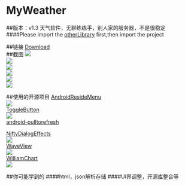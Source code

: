 # MyWeather
##版本：v1.3  天气软件，无聊练练手，别人家的服务器，不是很稳定<br>
####Please import the [otherLibrary](https://github.com/guohuanwen/MyWeather/tree/master/otherLibrary) first,then import the project  

##链接
[Download](http://shouji.baidu.com/soft/item?docid=7805224&from=&f=search_app_知音天气%40list_1_title%404%40header_all_input)
<br>
##截图
![](https://github.com/guohuanwen/MyWeather/blob/master/screenshot/1.png)
<br>
![](https://github.com/guohuanwen/MyWeather/blob/master/screenshot/2.png)
<br>
![](https://github.com/guohuanwen/MyWeather/blob/master/screenshot/3.png)
<br>
![](https://github.com/guohuanwen/MyWeather/blob/master/screenshot/6.png)
<br>
![](https://github.com/guohuanwen/MyWeather/blob/master/screenshot/8.png)
<br>
![](https://github.com/guohuanwen/MyWeather/blob/master/screenshot/device-2015-05-17-133752.png)
<br>


##使用的开源项目
[AndroidResideMenu](https://github.com/SpecialCyCi/AndroidResideMenu)<br>
![](https://github.com/SpecialCyCi/AndroidResideMenu/raw/master/2.gif)<br>
[ToggleButton](https://github.com/zcweng/ToggleButton)<br>
![](https://github.com/zcweng/ToggleButton/raw/master/ToggleButtonSample/21879.gif)<br>
[android-pulltorefresh](https://github.com/chrisbanes/Android-PullToRefresh)<br>

[NiftyDialogEffects](https://github.com/sd6352051/NiftyDialogEffects)<br>
![](https://camo.githubusercontent.com/456687ac516bb07f1076928d635bfddf6b90d5ec/687474703a2f2f696d67302e70682e3132362e6e65742f69433436653162586b55316631724966555a6f3939773d3d2f363539373632303632313938343031393430382e676966)<br>
[WaveView](https://github.com/john990/WaveView)<br>
![](https://camo.githubusercontent.com/60722e9d4f2d2daa78a8650cb27a32adea82bdd4/68747470733a2f2f7261772e6769746875622e636f6d2f6a6f686e3939302f57617665566965772f6d61737465722f73637265656e73686f7425323661706b2f73637265656e73686f742e676966)<br>
[WilliamChart](https://github.com/diogobernardino/WilliamChart)<br>
![](https://github.com/diogobernardino/WilliamChart/raw/master/art/linechart.gif)
    
    
##你可能学到的
####html，json解析存储
####UI界调整，开源库整合等
    
    
    

